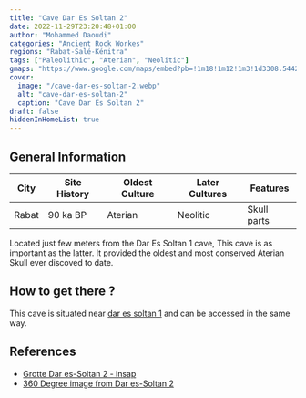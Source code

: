 ```yaml
---
title: "Cave Dar Es Soltan 2"
date: 2022-11-29T23:20:48+01:00
author: "Mohammed Daoudi"
categories: "Ancient Rock Workes"
regions: "Rabat-Salé-Kénitra"
tags: ["Paleolithic", "Aterian", "Neolitic"]
gmaps: "https://www.google.com/maps/embed?pb=!1m18!1m12!1m3!1d3308.5442053894094!2d-6.900237923756942!3d33.97855292161681!2m3!1f0!2f0!3f0!3m2!1i1024!2i768!4f13.1!3m3!1m2!1s0xda76d3e70927ce7%3A0xa367b415d1b89942!2sDar%20Es%20Soltan%202%20Cave!5e0!3m2!1sen!2sma!4v1669765104033!5m2!1sen!2sma"
cover:
  image: "/cave-dar-es-soltan-2.webp"
  alt: "cave-dar-es-soltan-2"
  caption: "Cave Dar Es Soltan 2"
draft: false
hiddenInHomeList: true
---
```


## General Information

| City  | Site History | Oldest Culture | Later Cultures | Features    |
| ---   | ---          | ---            | ---            | ---         |
| Rabat | 90 ka BP     | Aterian        | Neolitic       | Skull parts |

Located just few meters from the Dar Es Soltan 1 cave, This cave is as important as the latter. It provided the oldest and most conserved Aterian Skull ever discoved to date.

## How to get there ?
This cave is situated near [dar es soltan 1](/locations/dar-es-soltan-1) and can be accessed in the same way.

## References
- [Grotte Dar es-Soltan 2 - insap](https://insap.ac.ma/?p=898)
- [360 Degree image from Dar es-Soltan 2](https://www.360cities.net/image/dar-es-soltan-2-cave-entrance)

